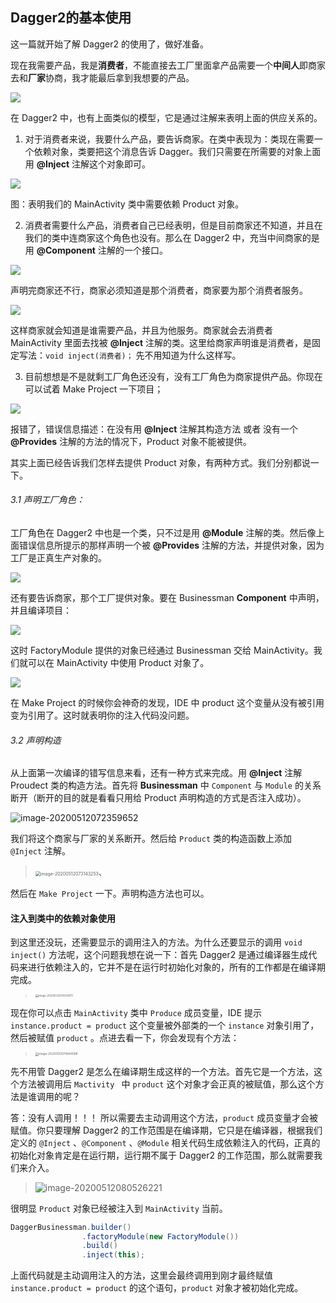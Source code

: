 ## Dagger2的基本使用

这一篇就开始了解 Dagger2 的使用了，做好准备。

现在我需要产品，我是**消费者**，不能直接去工厂里面拿产品需要一个**中间人**即商家去和**厂家**协商，我才能最后拿到我想要的产品。

![](https://note-austen-1256667106.cos.ap-beijing.myqcloud.com/2020-05-11-152959.png)

在 Dagger2 中，也有上面类似的模型，它是通过注解来表明上面的供应关系的。

1. 对于消费者来说，我要什么产品，要告诉商家。在类中表现为：类现在需要一个依赖对象，类要把这个消息告诉 Dagger。我们只需要在所需要的对象上面用 **@Inject** 注解这个对象即可。

![](https://note-austen-1256667106.cos.ap-beijing.myqcloud.com/2020-05-11-153018.png)

图：表明我们的 MainActivity 类中需要依赖 Product 对象。

2. 消费者需要什么产品，消费者自己已经表明，但是目前商家还不知道，并且在我们的类中连商家这个角色也没有。那么在 Dagger2 中，充当中间商家的是用 **@Component** 注解的一个接口。

![](https://note-austen-1256667106.cos.ap-beijing.myqcloud.com/2020-05-11-153028.png)

声明完商家还不行，商家必须知道是那个消费者，商家要为那个消费者服务。

![](/Users/austen/Desktop/interview/Android平台相关/Dagger2/Screenshot/6.png)

这样商家就会知道是谁需要产品，并且为他服务。商家就会去消费者 MainActivity 里面去找被 **@Inject** 注解的类。这里给商家声明谁是消费者，是固定写法：`void inject(消费者)；` 先不用知道为什么这样写。

3. 目前想想是不是就剩工厂角色还没有，没有工厂角色为商家提供产品。你现在可以试着 Make Project 一下项目；

![](/Users/austen/Desktop/interview/Android平台相关/Dagger2/Screenshot/7.png)

报错了，错误信息描述：在没有用 **@Inject** 注解其构造方法 或者 没有一个 **@Provides** 注解的方法的情况下，Product 对象不能被提供。

其实上面已经告诉我们怎样去提供 Product 对象，有两种方式。我们分别都说一下。

###### 3.1 声明工厂角色：

工厂角色在 Dagger2 中也是一个类，只不过是用 **@Module** 注解的类。然后像上面错误信息所提示的那样声明一个被 **@Provides** 注解的方法，并提供对象，因为工厂是正真生产对象的。

![](/Users/austen/Desktop/interview/Android平台相关/Dagger2/Screenshot/8.png)

还有要告诉商家，那个工厂提供对象。要在 Businessman **Component** 中声明，并且编译项目：

![](/Users/austen/Desktop/interview/Android平台相关/Dagger2/Screenshot/9.png)

这时 FactoryModule 提供的对象已经通过 Businessman 交给 MainActivity。我们就可以在 MainActivity 中使用 Product 对象了。

![](https://note-austen-1256667106.cos.ap-beijing.myqcloud.com/2020-05-11-153056.gif)

在 Make Project 的时候你会神奇的发现，IDE 中 product 这个变量从没有被引用变为引用了。这时就表明你的注入代码没问题。

###### 3.2 声明构造

从上面第一次编译的错写信息来看，还有一种方式来完成。用 **@Inject** 注解 Proudect 类的构造方法。首先将 **Businessman** 中 `Component` 与 `Module` 的关系断开（断开的目的就是看看只用给 Product 声明构造的方式是否注入成功）。

![image-20200512072359652](https://note-austen-1256667106.cos.ap-beijing.myqcloud.com/2020-05-11-232402.png)

我们将这个商家与厂家的关系断开。然后给 `Product` 类的构造函数上添加 `@Inject` 注解。

> <img src="https://note-austen-1256667106.cos.ap-beijing.myqcloud.com/2020-05-11-233251.png" alt="image-20200512073143253" style="zoom:50%;" />、

然后在 `Make Project` 一下。声明构造方法也可以。

#### 注入到类中的依赖对象使用

到这里还没玩，还需要显示的调用注入的方法。为什么还要显示的调用 `void inject()` 方法呢，这个问题我想在说一下：首先 Dagger2 是通过编译器生成代码来进行依赖注入的，它并不是在运行时初始化对象的，所有的工作都是在编译期完成。

> <img src="https://note-austen-1256667106.cos.ap-beijing.myqcloud.com/2020-05-11-234459.png" alt="image-20200512074434911" style="zoom:30%;" /> 

现在你可以点击 `MainActivity` 类中 `Produce` 成员变量，IDE 提示 ` instance.product = product` 这个变量被外部类的一个 `instance` 对象引用了，然后被赋值 `product` 。点进去看一下，你会发现有个方法：

> <img src="/Users/austen/Library/Application Support/typora-user-images/image-20200512074944588.png" alt="image-20200512074944588" style="zoom:33%;" /> 

先不用管 Dagger2 是怎么在编译期生成这样的一个方法。首先它是一个方法，这个方法被调用后 `Mactivity ` 中 `product` 这个对象才会正真的被赋值，那么这个方法是谁调用的呢？

答：没有人调用！！！ 所以需要去主动调用这个方法，`product` 成员变量才会被赋值。你只要理解 Dagger2 的工作范围是在编译期，它只是在编译器，根据我们定义的 `@Inject` 、`@Component` 、`@Module` 相关代码生成依赖注入的代码，正真的初始化对象肯定是在运行期，运行期不属于 Dagger2 的工作范围，那么就需要我们来介入。

> ![image-20200512080526221](https://note-austen-1256667106.cos.ap-beijing.myqcloud.com/2020-05-12-000529.png)

很明显 `Product` 对象已经被注入到 `MainActivity` 当前。

```java
DaggerBusinessman.builder()
                .factoryModule(new FactoryModule())
                .build()
                .inject(this);
```

上面代码就是主动调用注入的方法，这里会最终调用到刚才最终赋值 `instance.product = product` 的这个语句，`product` 对象才被初始化完成。